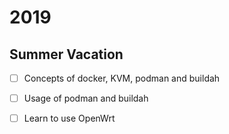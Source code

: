 # 2019

## Summer Vacation

* [ ] Concepts of docker, KVM, podman and buildah
* [ ] Usage of podman and buildah
* [ ] Learn to use OpenWrt

